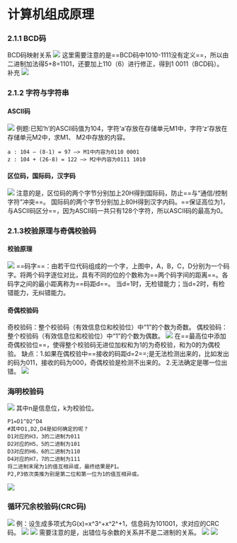 # 计算机组成原理
### 2.1.1 BCD码
BCD码映射关系
![](img/2022-01-21-16-15-58.png)
这里需要注意的是==BCD码中1010-1111没有定义==，所以由二进制加法得5+8=1101，还要加上110（6）进行修正，得到1 0011（BCD码）。
补充
![](img/2022-01-21-16-24-27.png)
### 2.1.2  字符与字符串
#### ASCII码
![](img/2022-01-21-16-25-23.png)
例题:已知‘h’的ASCII码值为104，字符‘a’存放在存储单元M1中，字符‘z’存放在
存储单元M2中，求M1、 M2中存放的内容。
```
a : 104 – (8-1) = 97 —> M1中内容为0110 0001
z : 104 + (26-8) = 122 —> M2中内容为0111 1010
```
#### 区位码，国际码，汉字码
![](img/2022-01-21-16-29-31.png)
注意的是，区位码的两个字节分别加上20H得到国际码，防止==与“通信/控制字符”冲突==。
国际码的两个字节分别加上80H得到汉字内码。==保证高位为1，与ASCII码区分==，因为ASCII码一共只有128个字符，所以ASCII码的最高为0。
### 2.1.3校验原理与奇偶校验码
#### 校验原理
![](img/2022-01-21-16-50-25.png)
==码字==：由若干位代码组成的一个字，上图中，A，B，C，D分别为一个码字。将两个码字逐位对比，具有不同的位的个数称为==两个码字间的距离==。各码字之间的最小距离称为==码距d==。
当d=1时，无检错能力；当d=2时，有检错能力，无纠错能力。
#### 奇偶校验码
奇校验码：整个校验码（有效信息位和校验位）中“1”的个数为奇数。
偶校验码：整个校验码（有效信息位和校验位）中“1”的个数为偶数。
![](img/2022-01-21-16-59-06.png)
在==最高位中添加奇偶校验位==，使得整个校验码无进位加权和为1的为奇校验，和为0的为偶校验。
缺点：1.如果在偶校验中==接收的码距d=2==;是无法检测出来的，比如发出的码为011，接收的码为000，奇偶校验是检测不出来的。
2.无法确定是哪一位出错。
![](img/2022-01-21-17-03-20.png)
### 海明校验码
![](img/2022-01-21-17-32-44.png)
其中n是信息位，k为校验位。
```
P1=D1^D2^D4  
#其中D1,D2,D4是如何确定的呢？
D1对应的H3，3的二进制为011
D2对应的H5，5的二进制为101
D3对应的H6，6的二进制为110
D4对应的H7，7的二进制为111
将二进制末尾为1的值互相异或，最终结果是P1。
P2,P3依次类推为别是第二位和第一位为1的值互相异或。
```
![](img/2022-01-21-17-55-26.png)
### 循环冗余校验码(CRC码)
![](img/2022-01-21-17-41-50.png)
 例：设生成多项式为G(x)=x^3^+x^2^+1，信息码为101001，求对应的CRC码。
 ![](img/2022-01-21-17-43-31.png)
 ![](img/2022-01-21-17-43-58.png)
 需要注意的是，出错位与余数的关系并不是二进制的关系。
 ![](img/2022-01-21-17-49-42.png)
 ![](img/2022-01-21-17-54-18.png)